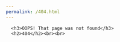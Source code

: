```yaml
---
permalink: /404.html
---
```



<head>
  <link rel="stylesheet" href="/css/global.css">
  <link rel="stylesheet" href="/css/sidebar.css">

</head>

<body>
 



 
 
      <h3>OOPS! That page was not found</h3>
      <h2>404</h2><br><br>




</body>

